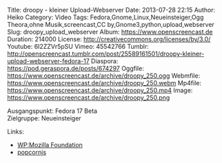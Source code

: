 Title: droopy - kleiner Upload-Webserver
Date: 2013-07-28 22:15
Author: Heiko
Category: Video
Tags: Fedora,Gnome,Linux,Neueinsteiger,Ogg Theora,ohne Musik,screencast,CC by,Gnome3,python,upload,webserver
Slug: droopy_upload_webserver
Album: https://www.openscreencast.de
Duration: 214000
License: http://creativecommons.org/licenses/by/3.0/
Youtube: 6I2ZZVr5pSU
Vimeo: 45542766
Tumblr: http://openscreencast.tumblr.com/post/25589161501/droopy-kleiner-upload-webserver-fedora-17
Diaspora: https://pod.geraspora.de/posts/674297
Oggfile: https://www.openscreencast.de/archive/droopy_250.ogg
Webmfile: https://www.openscreencast.de/archive/droopy_250.webm
Mp4file: https://www.openscreencast.de/archive/droopy_250.mp4
Image: https://www.openscreencast.de/archive/droopy_250.png

Ausgangspunkt: Fedora 17 Beta  
Zielgruppe: Neueinsteiger  

Links:

  * [WP:Mozilla Foundation](https://de.wikipedia.org/wiki/Mozilla_Foundation "Link zu WP:Mozilla_Foundation" )
  * [popcornjs](http://popcornjs.org/ "Link zu popcornjs" )

